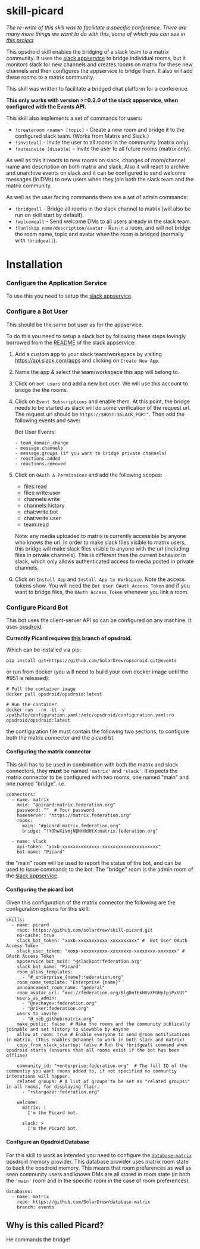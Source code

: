 # skill-picard

*The re-write of this skill was to facilitate a specific conference. There are many more things we want to do with this, some of which you can see in [this project](https://github.com/SolarDrew/skill-picard/projects/1)*

This opsdroid skill enables the bridging of a slack team to a matrix community. It uses the
[slack appservice](https://github.com/matrix-org/matrix-appservice-slack) to
bridge individual rooms, but it monitors slack for new channels and creates
rooms on matrix for these new channels and then configures the appservice to
bridge them. It also will add these rooms to a matrix community.

This skill was written to facilitate a bridged chat platform for a conference.

**This only works with version >=0.2.0 of the slack appservice, when configured with the Events API.**

This skill also implements a set of commands for users:

* `!createroom <name> [topic]` - Create a new room and bridge it to the configured slack team. (Works from Matrix and Slack.)
* `!inviteall` - Invite the user to all rooms in the community (matrix only).
* `!autoinvite [disable]` - Invite the user to all future rooms (matrix only).


As well as this it reacts to new rooms on slack, changes of room/channel name
and description on both matrix and slack. Also it will react to archive and
unarchive events on slack and it can be configured to send welcome messages (in
DMs) to new users when they join both the slack team and the matrix community.


As well as the user facing commands there are a set of admin commands:

* `!bridgeall` - Bridge all rooms in the slack channel to matrix (will also be run on skill start by default).
* `!welcomeall` - Send welcome DMs to all users already in the slack team.
* `![un]skip name/description/avatar` - Run in a room, and will not bridge the room name, topic and avatar when the room is bridged (normally with `!bridgeall`).


# Installation


### Configure the Application Service
To use this you need to setup the 
[slack appservice](https://github.com/matrix-org/matrix-appservice-slack).


### Configure a Bot User

This should be the same bot user as for the appservice.

To do this you need to setup a slack bot by following these steps lovingly
borrowed from the
[README](https://github.com/perissology/matrix-appservice-slack/blob/master/README.md#recommended)
of the slack appservice:

1. Add a custom app to your slack team/workspace by visiting https://api.slack.com/apps
   and clicking on `Create New App`.
   
2. Name the app & select the team/workspace this app will belong to.

3. Click on `bot users` and add a new bot user. We will use this account to bridge the
   the rooms.
   
4. Click on `Event Subscriptions` and enable them. At this point, the bridge needs to be
   started as slack will do some verification of the request url. The request url should be
   `https://$HOST:$SLACK_PORT"`. Then add the following events and save:
   
   Bot User Events:
     
       - team_domain_change
       - message.channels
       - message.groups (if you want to bridge private channels)
       - reactions.added
       - reactions.removed
       
5. Click on `OAuth & Permissions` and add the following scopes:

   - files:read
   - files:write:user
   - channels:write
   - channels:history
   - chat:write:bot 
   - chat:write:user
   - team:read
   
   Note: any media uploaded to matrix is currently accessible by anyone who knows the url.
   In order to make slack files visible to matrix users, this bridge will make slack files
   visible to anyone with the url (including files in private channels). This is different
   then the current behavior in slack, which only allows authenticated access to media
   posted in private channels.
 
6. Click on `Install App` and `Install App to Workspace`. Note the access tokens show.
   You will need the `Bot User OAuth Access Token` and if you want to bridge files, the
   `OAuth Access Token` whenever you link a room.
   
   
### Configure Picard Bot

This bot uses the client-server API so can be configured on any machine. It uses
[opsdroid](http://opsdroid.readthedocs.io/). 

**Currently Picard requires [this](https://github.com/opsdroid/opsdroid/pull/951) branch of opsdroid.**


Which can be installed via pip:

    pip install git+https://github.com/SolarDrew/opsdroid.git@events

or run from docker (you will need to build your own docker image until the #951 is released):

    # Pull the container image
    docker pull opsdroid/opsdroid:latest

    # Run the container
    docker run --rm -it -v /path/to/configuration.yaml:/etc/opsdroid/configuration.yaml:ro opsdroid/opsdroid:latest
    

the configuration file must contain the following two sections, to configure both the matrix connector and the picard bt:


#### Configuring the matrix connector

This skill has to be used in combination with both the matrix and slack
connectors, they **must** be named `'matrix'` and `'slack'`. It expects the
matrix connector to be configured with two rooms, one named "main" and one named
"bridge". i.e.

```
connectors:
  - name: matrix
    mxid: "@picard:matrix.federation.org"
    password: ""  # Your password
    homeserver: "https://matrix.federation.org"
    rooms:
      main: "#picard:matrix.federation.org"
      bridge: "!YOhwXiVmjNBNnUdHtX:matrix.federation.org"

  - name: slack
    api-token: "xoxb-xxxxxxxxxxxxxx-xxxxxxxxxxxxxxxxxxxxx"
    bot-name: "Picard"
```

the "main" room will be used to report the status of the bot, and can be used to
issue commands to the bot. The "bridge" room is the admin room of the 
[slack appservice](https://github.com/matrix-org/matrix-appservice-slack).


#### Configuring the picard bot

Given this configuration of the matrix connector the following are the
configuration options for this skill:


```
skills:
  - name: picard
    repo: https://github.com/solardrew/skill-picard.git
    no-cache: true
    slack_bot_token: "xoxb-xxxxxxxxxxx-xxxxxxxxxx" #  Bot User OAuth Access Token
    slack_user_token: "xoxp-xxxxxxxxxx-xxxxxxxx-xxxxxxxx-xxxxxxx" #  OAuth Access Token
    appservice_bot_mxid: "@slackbot:federation.org"
    slack_bot_name: "Picard"
    room_alias_templates: 
      - "#_enterprise_{name}:federation.org"
    room_name_template: "Enterprise {name}"
    announcement_room_name: "general"
    room_avatar_url: "mxc://federation.org/BlgDmTEkHUvXPGHpIpjPxVUt"
    users_as_admin:
      - "@nechayev:federation.org"
      - "@riker:federation.org"
    users_to_invite:
      - "@_neb_github:matrix.org"
    make_public: false  # Make the rooms and the community publically joinable and set history to viewable by Anyone
    allow_at_room: true # Enable everyone to send @room notifications in matrix. (This enables @channel to work in both slack and matrix)
    copy_from_slack_startup: false # Run the !bridgeall command when opsdroid starts (ensures that all rooms exist if the bot has been offline)

    community_id: "+enterprise:federation.org"  # The full ID of the communtiy you want rooms added to, if not specified no communtiy interations will happen.
    related_groups: # A list of groups to be set as "related groupsi" in all rooms, for displaying flair.
      - "+stargazer:federation.org"

    welcome:
      matrix: |
        I'm the Picard bot.

      slack: >
        I'm the Picard bot.
```

#### Configure an Opsdroid Database

For this skill to work as intended you need to configure the [`database-matrix`](https://github.com/SolarDrew/database-matrix/) opsdroid memory provider. This database provider uses matrix room state to back the opsdroid memory. This means that room preferences as well as seen community users and known DMs are all stored in room state (in both the `'main'` room and in the specific room in the case of room preferences).

```
databases:
  - name: matrix
    repo: https://github.com/SolarDrew/database-matrix
    branch: events
```


## Why is this called Picard?

He commands the bridge!
